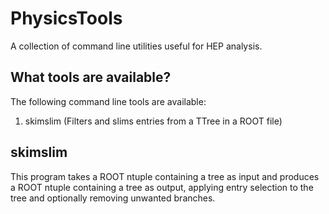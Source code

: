 PhysicsTools
============
A collection of command line utilities useful for HEP analysis.

What tools are available?
-------------------------
The following command line tools are available:

1. skimslim (Filters and slims entries from a TTree in a ROOT file)

skimslim
--------
This program takes a ROOT ntuple containing a tree as input and produces a ROOT ntuple containing a tree as output, applying entry selection to the tree and optionally removing unwanted branches.
